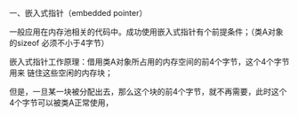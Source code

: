 一、嵌入式指针（embedded pointer）

一般应用在内存池相关的代码中。成功使用嵌入式指针有个前提条件；（类A对象的sizeof 必须不小于4字节）

嵌入式指针工作原理：借用类A对象所占用的内存空间的前4个字节，这个4个字节用来 链住这些空闲的内存块；

但是，一旦某一块被分配出去，那么这个块的前4个字节，就不再需要，此时这个4个字节可以被类A正常使用，